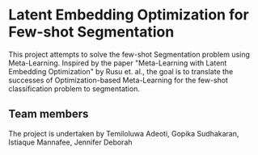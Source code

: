 # Latent Embedding Optimization for Few-shot Segmentation

This project attempts to solve the few-shot Segmentation problem using Meta-Learning.
Inspired by the paper "Meta-Learning with Latent Embedding Optimization" by Rusu et. al., the goal is to translate the successes of Optimization-based
Meta-Learning for the few-shot classification problem to segmentation.

## Team members
The project is undertaken by Temiloluwa Adeoti, Gopika Sudhakaran, Istiaque Mannafee, Jennifer Deborah

